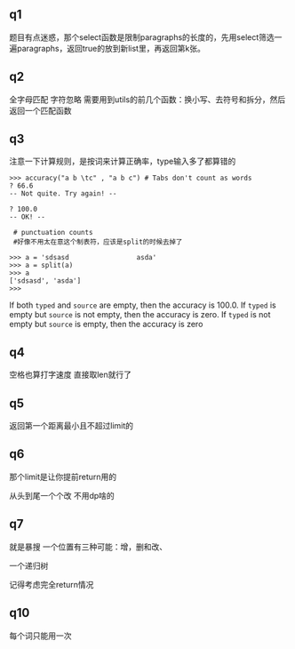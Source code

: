 ## q1

题目有点迷惑，那个select函数是限制paragraphs的长度的，先用select筛选一遍paragraphs，返回true的放到新list里，再返回第k张。

## q2

全字母匹配 字符忽略 需要用到utils的前几个函数：换小写、去符号和拆分，然后返回一个匹配函数

## q3

注意一下计算规则，是按词来计算正确率，type输入多了都算错的

```
>>> accuracy("a b \tc" , "a b c") # Tabs don't count as words
? 66.6
-- Not quite. Try again! --

? 100.0
-- OK! --

 # punctuation counts
 #好像不用太在意这个制表符，应该是split的时候去掉了
 
>>> a = 'sdsasd                 asda'
>>> a = split(a)
>>> a
['sdsasd', 'asda']
>>>
```

If both `typed` and `source` are empty, then the accuracy is 100.0. If `typed` is empty but `source` is not empty, then the accuracy is zero. If `typed` is not empty but `source` is empty, then the accuracy is zero

## q4

空格也算打字速度 直接取len就行了

## q5

返回第一个距离最小且不超过limit的

## q6

那个limit是让你提前return用的

从头到尾一个个改 不用dp啥的

## q7

就是暴搜 一个位置有三种可能：增，删和改、

一个递归树

记得考虑完全return情况

## q10

每个词只能用一次